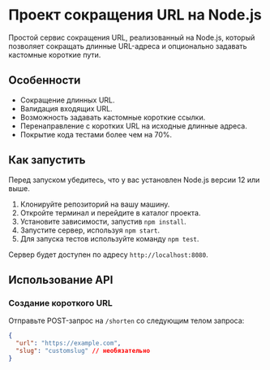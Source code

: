# Проект сокращения URL на Node.js

Простой сервис сокращения URL, реализованный на Node.js, который позволяет сокращать длинные URL-адреса и опционально задавать кастомные короткие пути.

## Особенности

- Сокращение длинных URL.
- Валидация входящих URL.
- Возможность задавать кастомные короткие ссылки.
- Перенаправление с коротких URL на исходные длинные адреса.
- Покрытие кода тестами более чем на 70%.

## Как запустить

Перед запуском убедитесь, что у вас установлен Node.js версии 12 или выше.

1. Клонируйте репозиторий на вашу машину.
2. Откройте терминал и перейдите в каталог проекта.
3. Установите зависимости, запустив `npm install`.
4. Запустите сервер, используя `npm start`.
5. Для запуска тестов используйте команду `npm test`.

Сервер будет доступен по адресу `http://localhost:8080`.

## Использование API

### Создание короткого URL

Отправьте POST-запрос на `/shorten` со следующим телом запроса:

```json
{
  "url": "https://example.com",
  "slug": "customslug" // необязательно
}
